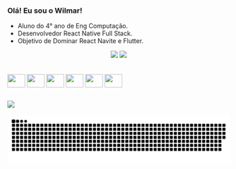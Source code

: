 ### Olá! Eu sou o Wilmar!
- Aluno do 4° ano de Eng Computação.
- Desenvolvedor React Native Full Stack.
- Objetivo de Dominar React Navite e Flutter.

<div align="center">
   <img height="180em" src="https://github-readme-stats.vercel.app/api/top-langs/?username=wilmarv&layout=compact&langs_count=7&theme=dracula"/>
   <img height="180em" src="https://github-readme-stats.vercel.app/api?username=wilmarv&show_icons=true&theme=dracula&include_all_commits=true&count_private=true"/>
</div>

<br/>

<div style="display: inline_block"><br>
		<img align="center" height="30" width="40" src="https://cdn.jsdelivr.net/gh/devicons/devicon/icons/java/java-original.svg">
		<img align="center" height="30" width="40" src="https://cdn.jsdelivr.net/gh/devicons/devicon/icons/javascript/javascript-original.svg">
		<img align="center" height="30" width="40" src="https://cdn.jsdelivr.net/gh/devicons/devicon/icons/typescript/typescript-original.svg">
		<img align="center" height="30" width="40" src="https://cdn.jsdelivr.net/gh/devicons/devicon/icons/dart/dart-original.svg">
  <img align="center" height="30" width="40" src="https://cdn.jsdelivr.net/gh/devicons/devicon/icons/react/react-original.svg" />
		<img align="center" height="30" width="40" src="https://cdn.jsdelivr.net/gh/devicons/devicon/icons/flutter/flutter-original.svg">
</div>
  
  ##
 
<div> 
  <a href="https://www.linkedin.com/in/wilmarvitor" target="_blank"><img src="https://img.shields.io/badge/-LinkedIn-%230077B5?style=for-the-badge&logo=linkedin&logoColor=white" target="_blank"></a> 
 
  ![Snake animation](https://github.com/wilmarv/wilmarv/blob/output/github-contribution-grid-snake-dark.svg)
 
</div>
